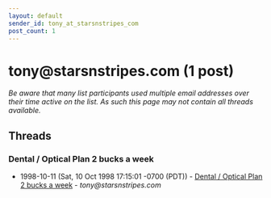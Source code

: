 ```yaml
---
layout: default
sender_id: tony_at_starsnstripes_com
post_count: 1
---
```


# tony<span>@</span>starsnstripes.com (1 post)

_Be aware that many list participants used multiple email addresses over their time active on the list. As such this page may not contain all threads available._

## Threads

### Dental / Optical Plan 2 bucks a week
+ 1998-10-11 (Sat, 10 Oct 1998 17:15:01 -0700 (PDT)) - [Dental / Optical Plan 2 bucks a week](/archive/1998/10/e1e2e04600249494717a0659bd77b195c757c7ea523a2db0576d03a6ebc83605) - _tony@starsnstripes.com_

